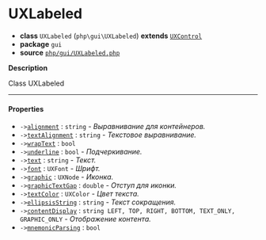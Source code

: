 # UXLabeled

- **class** `UXLabeled` (`php\gui\UXLabeled`) **extends** [`UXControl`](https://github.com/jphp-compiler/jphp/blob/master/jphp-gui-ext/api-docs/classes/php/gui/UXControl.md)
- **package** `gui`
- **source** [`php/gui/UXLabeled.php`](./src/main/resources/JPHP-INF/sdk/php/gui/UXLabeled.php)

**Description**

Class UXLabeled

---

#### Properties

- `->`[`alignment`](#prop-alignment) : `string` - _Выравнивание для контейнеров._
- `->`[`textAlignment`](#prop-textalignment) : `string` - _Текстовое выравнивание._
- `->`[`wrapText`](#prop-wraptext) : `bool`
- `->`[`underline`](#prop-underline) : `bool` - _Подчеркивание._
- `->`[`text`](#prop-text) : `string` - _Текст._
- `->`[`font`](#prop-font) : `UXFont` - _Шрифт._
- `->`[`graphic`](#prop-graphic) : `UXNode` - _Иконка._
- `->`[`graphicTextGap`](#prop-graphictextgap) : `double` - _Отступ для иконки._
- `->`[`textColor`](#prop-textcolor) : `UXColor` - _Цвет текста._
- `->`[`ellipsisString`](#prop-ellipsisstring) : `string` - _Текст сокращения._
- `->`[`contentDisplay`](#prop-contentdisplay) : `string LEFT, TOP, RIGHT, BOTTOM, TEXT_ONLY, GRAPHIC_ONLY` - _Отображение контента._
- `->`[`mnemonicParsing`](#prop-mnemonicparsing) : `bool`